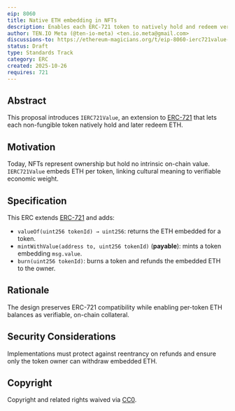 ```yaml
---
eip: 8060
title: Native ETH embedding in NFTs
description: Enables each ERC-721 token to natively hold and redeem verifiable ETH balance within its own contract logic.
author: TEN.IO Meta (@ten-io-meta) <ten.io.meta@gmail.com>
discussions-to: https://ethereum-magicians.org/t/eip-8060-ierc721value-native-eth-embedding/25979
status: Draft
type: Standards Track
category: ERC
created: 2025-10-26
requires: 721
---
```


## Abstract
This proposal introduces `IERC721Value`, an extension to [ERC-721](./eip-721.md) that lets each non-fungible token natively hold and later redeem ETH.

## Motivation
Today, NFTs represent ownership but hold no intrinsic on-chain value. `IERC721Value` embeds ETH per token, linking cultural meaning to verifiable economic weight.

## Specification
This ERC extends [ERC-721](./eip-721.md) and adds:
- `valueOf(uint256 tokenId) → uint256`: returns the ETH embedded for a token.
- `mintWithValue(address to, uint256 tokenId)` (**payable**): mints a token embedding `msg.value`.
- `burn(uint256 tokenId)`: burns a token and refunds the embedded ETH to the owner.

## Rationale
The design preserves ERC-721 compatibility while enabling per-token ETH balances as verifiable, on-chain collateral.

## Security Considerations
Implementations must protect against reentrancy on refunds and ensure only the token owner can withdraw embedded ETH.

## Copyright
Copyright and related rights waived via [CC0](https://creativecommons.org/publicdomain/zero/1.0/).
